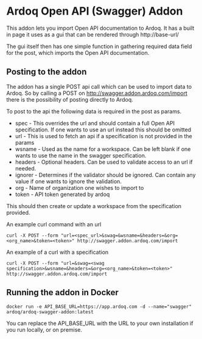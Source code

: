 # Ardoq Open API (Swagger) Addon
This addon lets you import Open API documentation to Ardoq. It has a built in page it uses as a gui that can be rendered through http://base-url/

The gui itself then has one simple function in gathering required data field for the post, which imports the Open API documentation.

## Posting to the addon

The addon has a single POST api call which can be used to import data to Ardoq. So by calling a POST on http://swagger.addon.ardoq.com/import there is the possibility of posting directly to Ardoq.

To post to the api the following data is required in the post as params.

* spec - This overrides the url and should contain a full Open API specification. If one wants to use an url instead this should be omitted
* url - This is used to fetch an api if a specification is not provided in the params
* wsname - Used as the name for a workspace. Can be left blank if one wants to use the name in the swagger specification.
* headers - Optional headers. Can be used to validate access to an url if needed.
* ignorer - Determines if the validator should be ignored. Can contain any value if one wants to ignore the validation.
* org - Name of organization one wishes to import to
* token - API token generated by ardoq

This should then create or update a workspace from the specification provided.

An example curl command with an url

```
curl -X POST --form "url=<spec_url>&swag=&wsname=&headers=&org=<org_name>&token=<token>" http://swagger.addon.ardoq.com/import
```

An example of a curl with a specification

```
curl -X POST --form "url=&swag=<swag specification>&wsname=&headers=&org=<org_name>&token=<token>" http://swagger.addon.ardoq.com/import
```

## Running the addon in Docker

```
docker run -e API_BASE_URL=https://app.ardoq.com -d --name="swagger" ardoq/ardoq-swagger-addon:latest
```

You can replace the API_BASE_URL with the URL to your own installation if you run locally, or on premise.  
